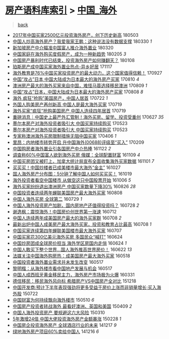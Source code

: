 [房产语料库索引](../../README.md)  > [中国_海外](中国_海外.md)
====
> [back](../README.md)

- [2017年中国买家2500亿元投资海外房产，创下历史新高](http://jkwz.applinzi.com/ittc/7098961468282373136.html#2017%E5%B9%B4%E4%B8%AD%E5%9B%BD%E4%B9%B0%E5%AE%B62500%E4%BA%BF%E5%85%83%E6%8A%95%E8%B5%84%E6%B5%B7%E5%A4%96%E6%88%BF%E4%BA%A7%EF%BC%8C%E5%88%9B%E4%B8%8B%E5%8E%86%E5%8F%B2%E6%96%B0%E9%AB%98) 180503  
- [中国人炒高海外房产？我爱我家王鹏：这种说法没有数据支撑](http://jkwz.applinzi.com/ittc/7086270697360065546.html#%E4%B8%AD%E5%9B%BD%E4%BA%BA%E7%82%92%E9%AB%98%E6%B5%B7%E5%A4%96%E6%88%BF%E4%BA%A7%EF%BC%9F%E6%88%91%E7%88%B1%E6%88%91%E5%AE%B6%E7%8E%8B%E9%B9%8F%EF%BC%9A%E8%BF%99%E7%A7%8D%E8%AF%B4%E6%B3%95%E6%B2%A1%E6%9C%89%E6%95%B0%E6%8D%AE%E6%94%AF%E6%92%91) 180330 *1* 
- [新加坡房产中介瞄准中国富人推介海外置业](http://jkwz.applinzi.com/ittc/7082633940622115847.html#%E6%96%B0%E5%8A%A0%E5%9D%A1%E6%88%BF%E4%BA%A7%E4%B8%AD%E4%BB%8B%E7%9E%84%E5%87%86%E4%B8%AD%E5%9B%BD%E5%AF%8C%E4%BA%BA%E6%8E%A8%E4%BB%8B%E6%B5%B7%E5%A4%96%E7%BD%AE%E4%B8%9A) 180320  
- [中国家庭在海外购买度假房产，成为一种新趋势](http://jkwz.applinzi.com/ittc/7066537500032369681.html#%E4%B8%AD%E5%9B%BD%E5%AE%B6%E5%BA%AD%E5%9C%A8%E6%B5%B7%E5%A4%96%E8%B4%AD%E4%B9%B0%E5%BA%A6%E5%81%87%E6%88%BF%E4%BA%A7%EF%BC%8C%E6%88%90%E4%B8%BA%E4%B8%80%E7%A7%8D%E6%96%B0%E8%B6%8B%E5%8A%BF) 180205 *3* 
- [中国房产暴利时代已结束，投资海外房产如何赚翻天？](http://jkwz.applinzi.com/ittc/7056257499026424839.html#%E4%B8%AD%E5%9B%BD%E6%88%BF%E4%BA%A7%E6%9A%B4%E5%88%A9%E6%97%B6%E4%BB%A3%E5%B7%B2%E7%BB%93%E6%9D%9F%EF%BC%8C%E6%8A%95%E8%B5%84%E6%B5%B7%E5%A4%96%E6%88%BF%E4%BA%A7%E5%A6%82%E4%BD%95%E8%B5%9A%E7%BF%BB%E5%A4%A9%EF%BC%9F) 180108  
- [珀斯房产成中国买家海外置业热点-异乡好居](http://jkwz.applinzi.com/ittc/7036864071301858321.html#%E7%8F%80%E6%96%AF%E6%88%BF%E4%BA%A7%E6%88%90%E4%B8%AD%E5%9B%BD%E4%B9%B0%E5%AE%B6%E6%B5%B7%E5%A4%96%E7%BD%AE%E4%B8%9A%E7%83%AD%E7%82%B9-%E5%BC%82%E4%B9%A1%E5%A5%BD%E5%B1%85) 171117  
- [海外教育是76%中国买家投资房产的最大动力，这个国家值得信赖！](http://jkwz.applinzi.com/ittc/7017620130941633552.html#%E6%B5%B7%E5%A4%96%E6%95%99%E8%82%B2%E6%98%AF76%25%E4%B8%AD%E5%9B%BD%E4%B9%B0%E5%AE%B6%E6%8A%95%E8%B5%84%E6%88%BF%E4%BA%A7%E7%9A%84%E6%9C%80%E5%A4%A7%E5%8A%A8%E5%8A%9B%EF%BC%8C%E8%BF%99%E4%B8%AA%E5%9B%BD%E5%AE%B6%E5%80%BC%E5%BE%97%E4%BF%A1%E8%B5%96%EF%BC%81) 170927  
- [中国“攻占”日本 中国大陆成为日本最大的海外房产买家](http://jkwz.applinzi.com/ittc/7000110912407864336.html#%E4%B8%AD%E5%9B%BD%E2%80%9C%E6%94%BB%E5%8D%A0%E2%80%9D%E6%97%A5%E6%9C%AC+%E4%B8%AD%E5%9B%BD%E5%A4%A7%E9%99%86%E6%88%90%E4%B8%BA%E6%97%A5%E6%9C%AC%E6%9C%80%E5%A4%A7%E7%9A%84%E6%B5%B7%E5%A4%96%E6%88%BF%E4%BA%A7%E4%B9%B0%E5%AE%B6) 170810 *4* 
- [澳洲房产最大的海外买家来自中国，难怪马蓉选择移民澳洲](http://jkwz.applinzi.com/ittc/6999837337260131345.html#%E6%BE%B3%E6%B4%B2%E6%88%BF%E4%BA%A7%E6%9C%80%E5%A4%A7%E7%9A%84%E6%B5%B7%E5%A4%96%E4%B9%B0%E5%AE%B6%E6%9D%A5%E8%87%AA%E4%B8%AD%E5%9B%BD%EF%BC%8C%E9%9A%BE%E6%80%AA%E9%A9%AC%E8%93%89%E9%80%89%E6%8B%A9%E7%A7%BB%E6%B0%91%E6%BE%B3%E6%B4%B2) 170809 *1* 
- [中国“攻占”日本，中国大陆成为日本最大的海外房产买家](http://jkwz.applinzi.com/ittc/6999465235038340112.html#%E4%B8%AD%E5%9B%BD%E2%80%9C%E6%94%BB%E5%8D%A0%E2%80%9D%E6%97%A5%E6%9C%AC%EF%BC%8C%E4%B8%AD%E5%9B%BD%E5%A4%A7%E9%99%86%E6%88%90%E4%B8%BA%E6%97%A5%E6%9C%AC%E6%9C%80%E5%A4%A7%E7%9A%84%E6%B5%B7%E5%A4%96%E6%88%BF%E4%BA%A7%E4%B9%B0%E5%AE%B6) 170808 *8* 
- [海外 疯狂“抢购”美国房产，中国人居首](http://jkwz.applinzi.com/ittc/6993253953574536208.html#%E6%B5%B7%E5%A4%96+%E7%96%AF%E7%8B%82%E2%80%9C%E6%8A%A2%E8%B4%AD%E2%80%9D%E7%BE%8E%E5%9B%BD%E6%88%BF%E4%BA%A7%EF%BC%8C%E4%B8%AD%E5%9B%BD%E4%BA%BA%E5%B1%85%E9%A6%96) 170722 *1* 
- [外国人购美房产再创新高 中国人是最大海外买家](http://jkwz.applinzi.com/ittc/6991954981392221201.html#%E5%A4%96%E5%9B%BD%E4%BA%BA%E8%B4%AD%E7%BE%8E%E6%88%BF%E4%BA%A7%E5%86%8D%E5%88%9B%E6%96%B0%E9%AB%98+%E4%B8%AD%E5%9B%BD%E4%BA%BA%E6%98%AF%E6%9C%80%E5%A4%A7%E6%B5%B7%E5%A4%96%E4%B9%B0%E5%AE%B6) 170719  
- [海外买家“疯狂”抢购美国房产 中国人连续四年居首](http://jkwz.applinzi.com/ittc/6991938445503890448.html#%E6%B5%B7%E5%A4%96%E4%B9%B0%E5%AE%B6%E2%80%9C%E7%96%AF%E7%8B%82%E2%80%9D%E6%8A%A2%E8%B4%AD%E7%BE%8E%E5%9B%BD%E6%88%BF%E4%BA%A7+%E4%B8%AD%E5%9B%BD%E4%BA%BA%E8%BF%9E%E7%BB%AD%E5%9B%9B%E5%B9%B4%E5%B1%85%E9%A6%96) 170719  
- [重磅消息｜中国史上最严外汇管制！海外买房、留学、投资受重创](http://jkwz.applinzi.com/ittc/6983849179871708165.html#%E9%87%8D%E7%A3%85%E6%B6%88%E6%81%AF%EF%BD%9C%E4%B8%AD%E5%9B%BD%E5%8F%B2%E4%B8%8A%E6%9C%80%E4%B8%A5%E5%A4%96%E6%B1%87%E7%AE%A1%E5%88%B6%EF%BC%81%E6%B5%B7%E5%A4%96%E4%B9%B0%E6%88%BF%E3%80%81%E7%95%99%E5%AD%A6%E3%80%81%E6%8A%95%E8%B5%84%E5%8F%97%E9%87%8D%E5%88%9B) 170627 *35* 
- [墨尔本房产对海外投资者吸引大 中国买家持续购买](http://jkwz.applinzi.com/ittc/6970901660502082565.html#%E5%A2%A8%E5%B0%94%E6%9C%AC%E6%88%BF%E4%BA%A7%E5%AF%B9%E6%B5%B7%E5%A4%96%E6%8A%95%E8%B5%84%E8%80%85%E5%90%B8%E5%BC%95%E5%A4%A7+%E4%B8%AD%E5%9B%BD%E4%B9%B0%E5%AE%B6%E6%8C%81%E7%BB%AD%E8%B4%AD%E4%B9%B0) 170523  
- [墨尔本房产对海外投资者吸引大 中国买家持续购买](http://jkwz.applinzi.com/ittc/6970890762890773509.html#%E5%A2%A8%E5%B0%94%E6%9C%AC%E6%88%BF%E4%BA%A7%E5%AF%B9%E6%B5%B7%E5%A4%96%E6%8A%95%E8%B5%84%E8%80%85%E5%90%B8%E5%BC%95%E5%A4%A7+%E4%B8%AD%E5%9B%BD%E4%B9%B0%E5%AE%B6%E6%8C%81%E7%BB%AD%E8%B4%AD%E4%B9%B0) 170523  
- [专家称澳洲海外买房限制措施无阻中国买家](http://jkwz.applinzi.com/ittc/6953334817008649220.html#%E4%B8%93%E5%AE%B6%E7%A7%B0%E6%BE%B3%E6%B4%B2%E6%B5%B7%E5%A4%96%E4%B9%B0%E6%88%BF%E9%99%90%E5%88%B6%E6%8E%AA%E6%96%BD%E6%97%A0%E9%98%BB%E4%B8%AD%E5%9B%BD%E4%B9%B0%E5%AE%B6) 170406 *1* 
- [里昂：内地楼市转势开启 升中国海外(00688)评级至“买入”](http://jkwz.applinzi.com/ittc/6932598046713185285.html#%E9%87%8C%E6%98%82%EF%BC%9A%E5%86%85%E5%9C%B0%E6%A5%BC%E5%B8%82%E8%BD%AC%E5%8A%BF%E5%BC%80%E5%90%AF+%E5%8D%87%E4%B8%AD%E5%9B%BD%E6%B5%B7%E5%A4%96%2800688%29%E8%AF%84%E7%BA%A7%E8%87%B3%E2%80%9C%E4%B9%B0%E5%85%A5%E2%80%9D) 170209  
- [中国购房者海外置业引各国房产中介热捧](http://jkwz.applinzi.com/ittc/6903322156628198404.html#%E4%B8%AD%E5%9B%BD%E8%B4%AD%E6%88%BF%E8%80%85%E6%B5%B7%E5%A4%96%E7%BD%AE%E4%B8%9A%E5%BC%95%E5%90%84%E5%9B%BD%E6%88%BF%E4%BA%A7%E4%B8%AD%E4%BB%8B%E7%83%AD%E6%8D%A7) 161122 *2* 
- [调查称60%中国富人欲到海外买房 俄媒：全球配置财富](http://jkwz.applinzi.com/ittc/6898411745307001860.html#%E8%B0%83%E6%9F%A5%E7%A7%B060%25%E4%B8%AD%E5%9B%BD%E5%AF%8C%E4%BA%BA%E6%AC%B2%E5%88%B0%E6%B5%B7%E5%A4%96%E4%B9%B0%E6%88%BF+%E4%BF%84%E5%AA%92%EF%BC%9A%E5%85%A8%E7%90%83%E9%85%8D%E7%BD%AE%E8%B4%A2%E5%AF%8C) 161109 *4* 
- [中国买房团又被盯上，加拿大统计局宣布全面收集海外买家数据](http://jkwz.applinzi.com/ittc/6895467931923645444.html#%E4%B8%AD%E5%9B%BD%E4%B9%B0%E6%88%BF%E5%9B%A2%E5%8F%88%E8%A2%AB%E7%9B%AF%E4%B8%8A%EF%BC%8C%E5%8A%A0%E6%8B%BF%E5%A4%A7%E7%BB%9F%E8%AE%A1%E5%B1%80%E5%AE%A3%E5%B8%83%E5%85%A8%E9%9D%A2%E6%94%B6%E9%9B%86%E6%B5%B7%E5%A4%96%E4%B9%B0%E5%AE%B6%E6%95%B0%E6%8D%AE) 161101 *7* 
- [买买买！中国炒楼者已成美楼市最大海外“金主”](http://jkwz.applinzi.com/ittc/6893807422660936709.html#%E4%B9%B0%E4%B9%B0%E4%B9%B0%EF%BC%81%E4%B8%AD%E5%9B%BD%E7%82%92%E6%A5%BC%E8%80%85%E5%B7%B2%E6%88%90%E7%BE%8E%E6%A5%BC%E5%B8%82%E6%9C%80%E5%A4%A7%E6%B5%B7%E5%A4%96%E2%80%9C%E9%87%91%E4%B8%BB%E2%80%9D) 161027  
- [国人海外房产分布图：5分钟了解中国人如何买买买！](http://jkwz.applinzi.com/ittc/6890756451001172996.html#%E5%9B%BD%E4%BA%BA%E6%B5%B7%E5%A4%96%E6%88%BF%E4%BA%A7%E5%88%86%E5%B8%83%E5%9B%BE%EF%BC%9A5%E5%88%86%E9%92%9F%E4%BA%86%E8%A7%A3%E4%B8%AD%E5%9B%BD%E4%BA%BA%E5%A6%82%E4%BD%95%E4%B9%B0%E4%B9%B0%E4%B9%B0%EF%BC%81) 161019  
- [海外投资者看空中国楼市 从做空这只中国股票开始](http://jkwz.applinzi.com/ittc/6885815394555659269.html#%E6%B5%B7%E5%A4%96%E6%8A%95%E8%B5%84%E8%80%85%E7%9C%8B%E7%A9%BA%E4%B8%AD%E5%9B%BD%E6%A5%BC%E5%B8%82+%E4%BB%8E%E5%81%9A%E7%A9%BA%E8%BF%99%E5%8F%AA%E4%B8%AD%E5%9B%BD%E8%82%A1%E7%A5%A8%E5%BC%80%E5%A7%8B) 161006 *5* 
- [海外买家纷纷退出澳洲房产 中国买家数量下降30%](http://jkwz.applinzi.com/ittc/6870675063493362692.html#%E6%B5%B7%E5%A4%96%E4%B9%B0%E5%AE%B6%E7%BA%B7%E7%BA%B7%E9%80%80%E5%87%BA%E6%BE%B3%E6%B4%B2%E6%88%BF%E4%BA%A7+%E4%B8%AD%E5%9B%BD%E4%B9%B0%E5%AE%B6%E6%95%B0%E9%87%8F%E4%B8%8B%E9%99%8D30%25) 160826 *28* 
- [中国投资者连续两年蝉联美国房产最大海外买家](http://jkwz.applinzi.com/ittc/6863938115009528837.html#%E4%B8%AD%E5%9B%BD%E6%8A%95%E8%B5%84%E8%80%85%E8%BF%9E%E7%BB%AD%E4%B8%A4%E5%B9%B4%E8%9D%89%E8%81%94%E7%BE%8E%E5%9B%BD%E6%88%BF%E4%BA%A7%E6%9C%80%E5%A4%A7%E6%B5%B7%E5%A4%96%E4%B9%B0%E5%AE%B6) 160808  
- [中国人海外买房 全球第二](http://jkwz.applinzi.com/ittc/6860102582453928965.html#%E4%B8%AD%E5%9B%BD%E4%BA%BA%E6%B5%B7%E5%A4%96%E4%B9%B0%E6%88%BF+%E5%85%A8%E7%90%83%E7%AC%AC%E4%BA%8C) 160729 *1* 
- [中国人海外投资房产加剧，国内房地产还值得投资吗？](http://jkwz.applinzi.com/ittc/6859857188994155524.html#%E4%B8%AD%E5%9B%BD%E4%BA%BA%E6%B5%B7%E5%A4%96%E6%8A%95%E8%B5%84%E6%88%BF%E4%BA%A7%E5%8A%A0%E5%89%A7%EF%BC%8C%E5%9B%BD%E5%86%85%E6%88%BF%E5%9C%B0%E4%BA%A7%E8%BF%98%E5%80%BC%E5%BE%97%E6%8A%95%E8%B5%84%E5%90%97%EF%BC%9F) 160728 *2* 
- [谢逸枫：震惊海外！中国房价创世界第一涨速](http://jkwz.applinzi.com/ittc/6854066108654683140.html#%E8%B0%A2%E9%80%B8%E6%9E%AB%EF%BC%9A%E9%9C%87%E6%83%8A%E6%B5%B7%E5%A4%96%EF%BC%81%E4%B8%AD%E5%9B%BD%E6%88%BF%E4%BB%B7%E5%88%9B%E4%B8%96%E7%95%8C%E7%AC%AC%E4%B8%80%E6%B6%A8%E9%80%9F) 160712  
- [中国人连续两年成美国房产最大的海外买家群](http://jkwz.applinzi.com/ittc/6852529210907952133.html#%E4%B8%AD%E5%9B%BD%E4%BA%BA%E8%BF%9E%E7%BB%AD%E4%B8%A4%E5%B9%B4%E6%88%90%E7%BE%8E%E5%9B%BD%E6%88%BF%E4%BA%A7%E6%9C%80%E5%A4%A7%E7%9A%84%E6%B5%B7%E5%A4%96%E4%B9%B0%E5%AE%B6%E7%BE%A4) 160708 *2* 
- [最新出炉中国人成美房产最大海外买家，投资和教育占比最高](http://jkwz.applinzi.com/ittc/6852505378000208901.html#%E6%9C%80%E6%96%B0%E5%87%BA%E7%82%89%E4%B8%AD%E5%9B%BD%E4%BA%BA%E6%88%90%E7%BE%8E%E6%88%BF%E4%BA%A7%E6%9C%80%E5%A4%A7%E6%B5%B7%E5%A4%96%E4%B9%B0%E5%AE%B6%EF%BC%8C%E6%8A%95%E8%B5%84%E5%92%8C%E6%95%99%E8%82%B2%E5%8D%A0%E6%AF%94%E6%9C%80%E9%AB%98) 160708 *1* 
- [中国买家连续第四年蝉联美国楼市最大海外买家](http://jkwz.applinzi.com/ittc/6852033597640541189.html#%E4%B8%AD%E5%9B%BD%E4%B9%B0%E5%AE%B6%E8%BF%9E%E7%BB%AD%E7%AC%AC%E5%9B%9B%E5%B9%B4%E8%9D%89%E8%81%94%E7%BE%8E%E5%9B%BD%E6%A5%BC%E5%B8%82%E6%9C%80%E5%A4%A7%E6%B5%B7%E5%A4%96%E4%B9%B0%E5%AE%B6) 160707  
- [中国买家花300亿美元海外买房 多国民众“喊打”](http://jkwz.applinzi.com/ittc/6847296162813707268.html#%E4%B8%AD%E5%9B%BD%E4%B9%B0%E5%AE%B6%E8%8A%B1300%E4%BA%BF%E7%BE%8E%E5%85%83%E6%B5%B7%E5%A4%96%E4%B9%B0%E6%88%BF+%E5%A4%9A%E5%9B%BD%E6%B0%91%E4%BC%97%E2%80%9C%E5%96%8A%E6%89%93%E2%80%9D) 160624  
- [中国炒房团成全球房价担当 海外学区房国内走俏](http://jkwz.applinzi.com/ittc/6847225984683869189.html#%E4%B8%AD%E5%9B%BD%E7%82%92%E6%88%BF%E5%9B%A2%E6%88%90%E5%85%A8%E7%90%83%E6%88%BF%E4%BB%B7%E6%8B%85%E5%BD%93+%E6%B5%B7%E5%A4%96%E5%AD%A6%E5%8C%BA%E6%88%BF%E5%9B%BD%E5%86%85%E8%B5%B0%E4%BF%8F) 160624 *1* 
- [中国人敢买下整个世界...国人海外推高世界房价！](http://jkwz.applinzi.com/ittc/6846483689604908036.html#%E4%B8%AD%E5%9B%BD%E4%BA%BA%E6%95%A2%E4%B9%B0%E4%B8%8B%E6%95%B4%E4%B8%AA%E4%B8%96%E7%95%8C...%E5%9B%BD%E4%BA%BA%E6%B5%B7%E5%A4%96%E6%8E%A8%E9%AB%98%E4%B8%96%E7%95%8C%E6%88%BF%E4%BB%B7%EF%BC%81) 160622 *13* 
- [法媒关注中国海外购房热：成美国房产最大海外买家](http://jkwz.applinzi.com/ittc/6833483277494912005.html#%E6%B3%95%E5%AA%92%E5%85%B3%E6%B3%A8%E4%B8%AD%E5%9B%BD%E6%B5%B7%E5%A4%96%E8%B4%AD%E6%88%BF%E7%83%AD%EF%BC%9A%E6%88%90%E7%BE%8E%E5%9B%BD%E6%88%BF%E4%BA%A7%E6%9C%80%E5%A4%A7%E6%B5%B7%E5%A4%96%E4%B9%B0%E5%AE%B6) 160518  
- [中国投资者海外置业需求并未发生改变](http://jkwz.applinzi.com/ittc/6833220682275881988.html#%E4%B8%AD%E5%9B%BD%E6%8A%95%E8%B5%84%E8%80%85%E6%B5%B7%E5%A4%96%E7%BD%AE%E4%B8%9A%E9%9C%80%E6%B1%82%E5%B9%B6%E6%9C%AA%E5%8F%91%E7%94%9F%E6%94%B9%E5%8F%98) 160517  
- [黎明楷：从海外楼市看中国地产发展与机会](http://jkwz.applinzi.com/ittc/6833161295272346628.html#%E9%BB%8E%E6%98%8E%E6%A5%B7%EF%BC%9A%E4%BB%8E%E6%B5%B7%E5%A4%96%E6%A5%BC%E5%B8%82%E7%9C%8B%E4%B8%AD%E5%9B%BD%E5%9C%B0%E4%BA%A7%E5%8F%91%E5%B1%95%E4%B8%8E%E6%9C%BA%E4%BC%9A) 160517  
- [中国人成西班牙黄金移民主力，海外房产市场极为火爆](http://jkwz.applinzi.com/ittc/6815674063494054916.html#%E4%B8%AD%E5%9B%BD%E4%BA%BA%E6%88%90%E8%A5%BF%E7%8F%AD%E7%89%99%E9%BB%84%E9%87%91%E7%A7%BB%E6%B0%91%E4%B8%BB%E5%8A%9B%EF%BC%8C%E6%B5%B7%E5%A4%96%E6%88%BF%E4%BA%A7%E5%B8%82%E5%9C%BA%E6%9E%81%E4%B8%BA%E7%81%AB%E7%88%86) 160331  
- [德信移民：移民海外风向标 希腊房产VS中国房产全对比](http://jkwz.applinzi.com/ittc/6777205270753313796.html#%E5%BE%B7%E4%BF%A1%E7%A7%BB%E6%B0%91%EF%BC%9A%E7%A7%BB%E6%B0%91%E6%B5%B7%E5%A4%96%E9%A3%8E%E5%90%91%E6%A0%87+%E5%B8%8C%E8%85%8A%E6%88%BF%E4%BA%A7VS%E4%B8%AD%E5%9B%BD%E6%88%BF%E4%BA%A7%E5%85%A8%E5%AF%B9%E6%AF%94) 151218  
- [中国开发商:预计下半年表现强劲将更多受益于房价上涨而非销量增长;买入海外股](http://jkwz.applinzi.com/ittc/547650614933644310.html#%E4%B8%AD%E5%9B%BD%E5%BC%80%E5%8F%91%E5%95%86%3A%E9%A2%84%E8%AE%A1%E4%B8%8B%E5%8D%8A%E5%B9%B4%E8%A1%A8%E7%8E%B0%E5%BC%BA%E5%8A%B2%E5%B0%86%E6%9B%B4%E5%A4%9A%E5%8F%97%E7%9B%8A%E4%BA%8E%E6%88%BF%E4%BB%B7%E4%B8%8A%E6%B6%A8%E8%80%8C%E9%9D%9E%E9%94%80%E9%87%8F%E5%A2%9E%E9%95%BF%3B%E4%B9%B0%E5%85%A5%E6%B5%B7%E5%A4%96%E8%82%A1) 150722  
- [中国财富为何持续飘向海外楼市](http://jkwz.applinzi.com/ittc/547650611412958468.html#%E4%B8%AD%E5%9B%BD%E8%B4%A2%E5%AF%8C%E4%B8%BA%E4%BD%95%E6%8C%81%E7%BB%AD%E9%A3%98%E5%90%91%E6%B5%B7%E5%A4%96%E6%A5%BC%E5%B8%82) 150510 *6* 
- [中国房产投资者转战海外 最看好澳洲、英国和美国](http://jkwz.applinzi.com/ittc/547650611405651332.html#%E4%B8%AD%E5%9B%BD%E6%88%BF%E4%BA%A7%E6%8A%95%E8%B5%84%E8%80%85%E8%BD%AC%E6%88%98%E6%B5%B7%E5%A4%96+%E6%9C%80%E7%9C%8B%E5%A5%BD%E6%BE%B3%E6%B4%B2%E3%80%81%E8%8B%B1%E5%9B%BD%E5%92%8C%E7%BE%8E%E5%9B%BD) 150409 *2* 
- [中国人海外投资房产 要规避这六大风险](http://jkwz.applinzi.com/ittc/547650611392476710.html#%E4%B8%AD%E5%9B%BD%E4%BA%BA%E6%B5%B7%E5%A4%96%E6%8A%95%E8%B5%84%E6%88%BF%E4%BA%A7+%E8%A6%81%E8%A7%84%E9%81%BF%E8%BF%99%E5%85%AD%E5%A4%A7%E9%A3%8E%E9%99%A9) 150310  
- [5年激增24倍 中国大佬投资海外房产金额暴涨](http://jkwz.applinzi.com/ittc/547650611396431923.html#5%E5%B9%B4%E6%BF%80%E5%A2%9E24%E5%80%8D+%E4%B8%AD%E5%9B%BD%E5%A4%A7%E4%BD%AC%E6%8A%95%E8%B5%84%E6%B5%B7%E5%A4%96%E6%88%BF%E4%BA%A7%E9%87%91%E9%A2%9D%E6%9A%B4%E6%B6%A8) 150228 *1* 
- [中国房企投资海外房产 全球酒店行业的未来](http://jkwz.applinzi.com/ittc/547650611383038658.html#%E4%B8%AD%E5%9B%BD%E6%88%BF%E4%BC%81%E6%8A%95%E8%B5%84%E6%B5%B7%E5%A4%96%E6%88%BF%E4%BA%A7+%E5%85%A8%E7%90%83%E9%85%92%E5%BA%97%E8%A1%8C%E4%B8%9A%E7%9A%84%E6%9C%AA%E6%9D%A5) 141217 *9* 
- [绿地海外房产项目60%卖给中国人](http://jkwz.applinzi.com/ittc/547650611384422787.html#%E7%BB%BF%E5%9C%B0%E6%B5%B7%E5%A4%96%E6%88%BF%E4%BA%A7%E9%A1%B9%E7%9B%AE60%25%E5%8D%96%E7%BB%99%E4%B8%AD%E5%9B%BD%E4%BA%BA) 141216 *6* 
